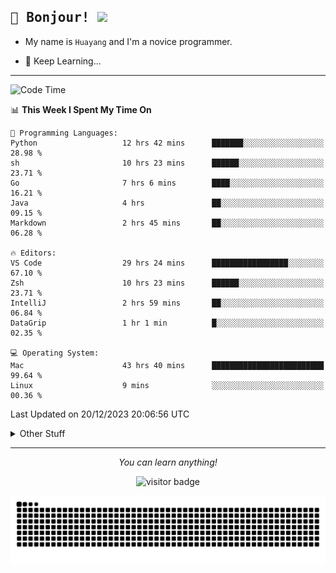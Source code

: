 <h2>
    <samp>🎉 Bonjour!  <img src="https://media.giphy.com/media/mGcNjsfWAjY5AEZNw6/giphy.gif" width="50"></samp>
</h2>

* My name is `Huayang` and I'm a novice programmer.


* 🧐 Keep Learning...

<hr>

<!--START_SECTION:waka-->
![Code Time](http://img.shields.io/badge/Code%20Time-1%2C878%20hrs%2051%20mins-blue)

📊 **This Week I Spent My Time On** 

```text
💬 Programming Languages: 
Python                   12 hrs 42 mins      ███████░░░░░░░░░░░░░░░░░░   28.98 % 
sh                       10 hrs 23 mins      ██████░░░░░░░░░░░░░░░░░░░   23.71 % 
Go                       7 hrs 6 mins        ████░░░░░░░░░░░░░░░░░░░░░   16.21 % 
Java                     4 hrs               ██░░░░░░░░░░░░░░░░░░░░░░░   09.15 % 
Markdown                 2 hrs 45 mins       ██░░░░░░░░░░░░░░░░░░░░░░░   06.28 % 

🔥 Editors: 
VS Code                  29 hrs 24 mins      █████████████████░░░░░░░░   67.10 % 
Zsh                      10 hrs 23 mins      ██████░░░░░░░░░░░░░░░░░░░   23.71 % 
IntelliJ                 2 hrs 59 mins       ██░░░░░░░░░░░░░░░░░░░░░░░   06.84 % 
DataGrip                 1 hr 1 min          █░░░░░░░░░░░░░░░░░░░░░░░░   02.35 % 

💻 Operating System: 
Mac                      43 hrs 40 mins      █████████████████████████   99.64 % 
Linux                    9 mins              ░░░░░░░░░░░░░░░░░░░░░░░░░   00.36 % 
```


 Last Updated on 20/12/2023 20:06:56 UTC
<!--END_SECTION:waka-->

<details>
    <summary>Other Stuff</summary>

* 🛠️ Skills
<!-- 
<p align="center">
  <a href="https://skillicons.dev">
    <img src="https://skillicons.dev/icons?i=c,python,cpp,go,react,js,ts,rust,java,haskell,ruby,kotlin,scala,kubernetes,docker,grafana,jenkins,nginx,nestjs,nextjs,rabbitmq,postgres,kafka,redis,graphql,mysql,linux,md,git,vim,vscode,visualstudio,stackoverflow" />
  </a>
</p>
-->    
<p align="center">
    <img src="https://api.githubtrends.io/user/svg/XmchxUp/langs?time_range=one_year&include_private=True" />
    <img src="https://api.githubtrends.io/user/svg/XmchxUp/repos?time_range=one_year&include_private=True" />
</p>

* 🏆 Some GitHub statistical reports:

<p align="center">
    <img src="/github-metrics.svg" alt="github metrics" style='visibility:visible' />    
</p>

<p align="center">  
    <img height="180em" src="https://github-readme-stats.vercel.app/api?username=xmchxup&hide_border=true&show_icons=true&include_all_commits=true&bg_color=0,EC6C6C,FFD479,FFFC79,73FA79&theme=graywhite&locale=en" />
    <img height="180em" src="https://github-readme-stats.vercel.app/api/top-langs/?username=xmchxup&hide=css,scss,html&langs_count=8&hide_border=true&layout=compact&bg_color=0,73FA79,73FDFF,D783FF&theme=graywhite&locale=en" />
</p>


<img width="100%" src="https://github-profile-trophy.vercel.app/?username=xmchxup&column=7" />

</details>


<hr>


<p align="center">
    <i>You can learn anything!</i>
    <p align="center">
        <img src="https://visitor-badge.laobi.icu/badge?page_id=xmchxup" alt="visitor badge"/>       
    </p>
</p>

<picture>
  <source media="(prefers-color-scheme: dark)" srcset="https://raw.githubusercontent.com/XmchxUp/XmchxUp/output/github-snake-dark.svg" />
  <source media="(prefers-color-scheme: light)" srcset="https://raw.githubusercontent.com/XmchxUp/XmchxUp/output/github-snake.svg" />
  <img alt="github-snake" src="https://raw.githubusercontent.com/XmchxUp/XmchxUp/output/github-snake.svg" />
</picture>


